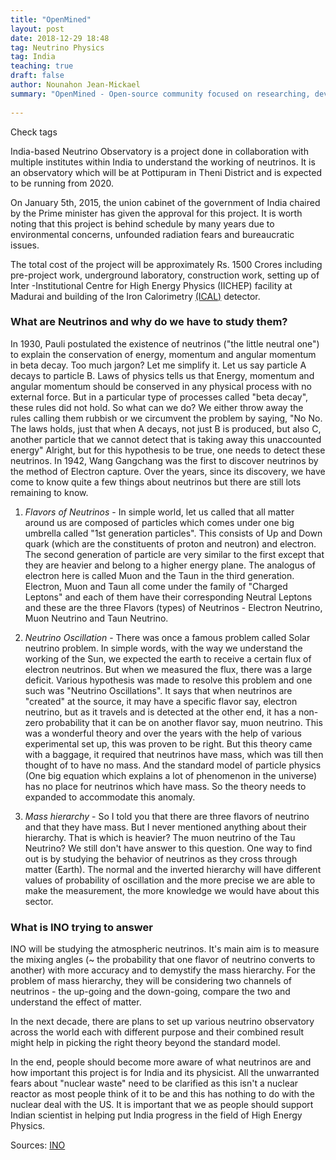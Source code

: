 ```yaml
---
title: "OpenMined"
layout: post
date: 2018-12-29 18:48
tag: Neutrino Physics
tag: India
teaching: true
draft: false
author: Nounahon Jean-Mickael
summary: "OpenMined - Open-source community focused on researching, developing, and promoting tools for secure, privacy-preserving, value-aligned artificial intelligence"
 
---
```


Check tags

India-based Neutrino Observatory is a project done in collaboration with multiple institutes within India to understand the working of neutrinos. It is an observatory which will be at Pottipuram in Theni District and is expected to be running from 2020.

On January 5th, 2015, the union cabinet of the government of India chaired by the Prime minister has given the approval for this project. It is worth noting that this project is behind schedule by many years due to environmental concerns, unfounded radiation fears and bureaucratic issues. 

The total cost of the project will be approximately Rs. 1500 Crores including pre-project work, underground laboratory, construction work, setting up of Inter -Institutional Centre for High Energy Physics (IICHEP) facility at Madurai and building of the Iron Calorimetry [(ICAL)](https://arxiv.org/pdf/1505.07380.pdf) detector. 

### What are Neutrinos and why do we have to study them?

In 1930, Pauli postulated the existence of neutrinos ("the little neutral one") to explain the conservation of energy, momentum and angular momentum in beta decay. 
Too much jargon? Let me simplify it. 
Let us say particle A decays to particle B. Laws of physics tells us that Energy, momentum and angular momentum should be conserved in any physical process with no external force. But in a particular type of processes called "beta decay", these rules did not hold. So what can we do? We either throw away the rules calling them rubbish or we circumvent the problem by saying, "No No. The laws holds, just that when A decays, not just B is produced, but also C, another particle that we cannot detect that is taking away this unaccounted energy"
Alright, but for this hypothesis to be true, one needs to detect these neutrinos. In 1942, Wang Gangchang was the first to discover neutrinos by the method of Electron capture. 
Over the years, since its discovery, we have come to know quite a few things about neutrinos but there are still lots remaining to know. 

1) *Flavors of Neutrinos* - In simple world, let us called that all matter around us are composed of particles which comes under one big umbrella called "1st generation particles". This consists of Up and Down quark (which are the constituents of proton and neutron) and electron. The second generation of particle are very similar to the first except that they are heavier and belong to a higher energy plane. The analogus of electron here is called Muon and the Taun in the third generation. Electron, Muon and Taun all come under the family of "Charged Leptons" and each of them have their corresponding Neutral Leptons and these are the three Flavors (types) of Neutrinos - Electron Neutrino, Muon Neutrino and Taun Neutrino.  

2) *Neutrino Oscillation* - There was once a famous problem called Solar neutrino problem. In simple words, with the way we understand the working of the Sun, we expected the earth to receive a certain flux of electron neutrinos. But when we measured the flux, there was a large deficit. Various hypothesis was made to resolve this problem and one such was "Neutrino Oscillations". It says that when neutrinos are "created" at the source, it may have a specific flavor say, electron neutrino, but as it travels and is detected at the other end, it has a non-zero probability that it can be on another flavor say,  muon neutrino. This was a wonderful theory and over the years with the help of various experimental set up, this was proven to be right. But this theory came with a baggage, it required that neutrinos have mass, which was till then thought of to have no mass. And the standard model of particle physics (One big equation which explains a lot of phenomenon in the universe) has no place for neutrinos which have mass. So the theory needs to expanded to accommodate this anomaly. 

3) *Mass hierarchy* - So I told you that there are three flavors of neutrino and that they have mass. But I never mentioned anything about their hierarchy. That is which is heavier? The muon neutrino of the Tau Neutrino? We still don't have answer to this question. One way to find out is by studying the behavior of neutrinos as they cross through matter (Earth). The normal and the inverted hierarchy will have different values of probability of oscillation and the more precise we are able to make the measurement, the more knowledge we would have about this sector. 

### What is INO trying to answer

INO will be studying the atmospheric neutrinos. It's main aim is to measure the mixing angles (~ the probability that one flavor of neutrino converts to another) with more accuracy and to demystify the mass hierarchy. 
For the problem of mass hierarchy, they will be considering two channels of neutrinos - the up-going and the down-going, compare the two and understand the effect of matter.


  


In the next decade, there are plans to set up various neutrino observatory across the world each with different purpose and their combined result might help in picking the right theory beyond the standard model. 

In the end, people should become more aware of what neutrinos are and how important this project is for India and its physicist. All the unwarranted fears about "nuclear waste" need to be clarified as this isn't a nuclear reactor as most people think of it to be and this has nothing to do with the nuclear deal with the US. It is important that we as people should support Indian scientist in helping put India progress in the field of  High Energy Physics. 

Sources:
[INO](http://www.ino.tifr.res.in/ino/) 

